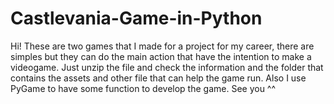 # Castlevania-Game-in-Python
Hi! These are two games that I made for a project for my career, there are simples but they can do the main action that have the intention to make a videogame.
Just unzip the file and check the information and the folder that contains the assets and other file that can help the game run.
Also I use PyGame to have some function to develop the game.
See you ^^
